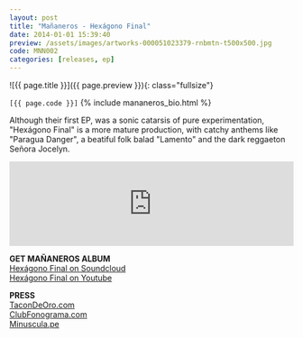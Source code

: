 ```yaml
---
layout: post
title: "Mañaneros - Hexágono Final"
date: 2014-01-01 15:39:40
preview: /assets/images/artworks-000051023379-rnbmtn-t500x500.jpg
code: MNN002
categories: [releases, ep]
---
```


![{{ page.title }}]({{ page.preview }}){: class="fullsize"}

`[{{ page.code }}]` {% include mananeros_bio.html %}

Although their first EP, was a sonic catarsis of pure experimentation, "Hexágono Final" is a more mature production, with catchy anthems like "Paragua Danger", a beatiful folk balad "Lamento" and the dark reggaeton Señora Jocelyn.

<iframe width="100%" scrolling="no" frameborder="no" src="https://w.soundcloud.com/player/?url=https%3A//api.soundcloud.com/playlists/6920274&amp;color=ff5500&amp;auto_play=false&amp;hide_related=false&amp;show_comments=true&amp;show_user=true&amp;show_reposts=false"></iframe>

**GET MAÑANEROS ALBUM**<br>
[Hexágono Final on Soundcloud](https://soundcloud.com/mananeros/sets/hexagonofinal)<br>
[Hexágono Final on Youtube](https://www.youtube.com/watch?v=aG5-YZx2JLA&list=PL9tNcJHjgqQEUzoXa1Gu4Y166S2x0MqaM)<br>

**PRESS**<br>
[TaconDeOro.com](http://tacondeoro.com/home/mananeros-hexagono-final-2/)<br>
[ClubFonograma.com](http://www.clubfonograma.com/2013/07/mananeros-hexagono-final.html)<br>
[Minuscula.pe](http://www.minuscula.pe/video-mananeros-jocelyn/)<br>



